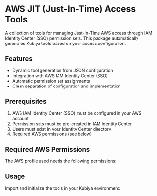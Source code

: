 # AWS JIT (Just-In-Time) Access Tools

A collection of tools for managing Just-In-Time AWS access through IAM Identity Center (SSO) permission sets. This package automatically generates Kubiya tools based on your access configuration.

## Features

- Dynamic tool generation from JSON configuration
- Integration with AWS IAM Identity Center (SSO)
- Automatic permission set assignments
- Clean separation of configuration and implementation

## Prerequisites

1. AWS IAM Identity Center (SSO) must be configured in your AWS account
2. Permission sets must be pre-created in IAM Identity Center
3. Users must exist in your Identity Center directory
4. Required AWS permissions (see below)

## Required AWS Permissions

The AWS profile used needs the following permissions:

## Usage

Import and initialize the tools in your Kubiya environment:

